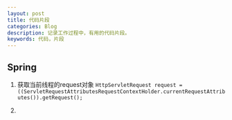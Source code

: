 ```yaml
---
layout: post
title: 代码片段
categories: Blog
description: 记录工作过程中，有用的代码片段。
keywords: 代码，片段
---
```


## Spring

1. 获取当前线程的request对象 ``` HttpServletRequest request = ((ServletRequestAttributesRequestContextHolder.currentRequestAttributes()).getRequest(); ```

2. 
	






